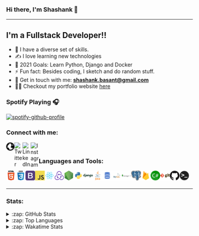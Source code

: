 ### Hi there, I'm Shashank 👋

---

## I'm a Fullstack Developer!!

-   🌱 I have a diverse set of skills.
-   ✍ I love learning new technologies
-   🥅 2021 Goals: Learn Python, Django and Docker
-   ⚡ Fun fact: Besides coding, I sketch and do random stuff.
-   📧 Get in touch with me: **shashank.basant@gmail.com**
-   👨‍💻 Checkout my portfolio website [here][website]

### Spotify Playing 🎧

[![spotify-github-profile](https://spotify-github-profile.vercel.app/api/view?uid=31xpmcs5k5ap75vvoj62ns3lkviq&cover_image=true&theme=natemoo-re&show_offline=false&background_color=121212&bar_color=53b14f&bar_color_cover=false)](https://spotify-github-profile.vercel.app/api/view?uid=31xpmcs5k5ap75vvoj62ns3lkviq&redirect=true)

### Connect with me:

[<img align="left" alt="bekaarcoder.github.io" width="22px" src="https://raw.githubusercontent.com/iconic/open-iconic/master/svg/globe.svg" />][website]
[<img align="left" alt="Twitter" width="22px" src="https://cdn.jsdelivr.net/npm/simple-icons@v3/icons/twitter.svg" />][twitter]
[<img align="left" alt="LinkedIn" width="22px" src="https://cdn.jsdelivr.net/npm/simple-icons@v3/icons/linkedin.svg" />][linkedin]
[<img align="left" alt="Instagram" width="22px" src="https://cdn.jsdelivr.net/npm/simple-icons@v3/icons/instagram.svg" />][instagram]

<br />

### Languages and Tools:

<p align="left>
<img align="left" alt="Visual Studio Code" width="26px" src="https://raw.githubusercontent.com/github/explore/80688e429a7d4ef2fca1e82350fe8e3517d3494d/topics/visual-studio-code/visual-studio-code.png" />
<img align="left" alt="HTML5" width="26px" src="https://raw.githubusercontent.com/github/explore/80688e429a7d4ef2fca1e82350fe8e3517d3494d/topics/html/html.png" />
<img align="left" alt="CSS3" width="26px" src="https://raw.githubusercontent.com/github/explore/80688e429a7d4ef2fca1e82350fe8e3517d3494d/topics/css/css.png" />
<img align="left" alt="Bootstrap" width="26px" src="https://raw.githubusercontent.com/github/explore/80688e429a7d4ef2fca1e82350fe8e3517d3494d/topics/bootstrap/bootstrap.png" />
<img align="left" alt="JavaScript" width="26px" src="https://raw.githubusercontent.com/github/explore/80688e429a7d4ef2fca1e82350fe8e3517d3494d/topics/javascript/javascript.png" />
<img align="left" alt="React" width="26px" src="https://raw.githubusercontent.com/github/explore/80688e429a7d4ef2fca1e82350fe8e3517d3494d/topics/react/react.png" />
<img align="left" alt="Redux" width="26px" src="https://raw.githubusercontent.com/github/explore/80688e429a7d4ef2fca1e82350fe8e3517d3494d/topics/redux/redux.png" />
<img align="left" alt="Node.js" width="26px" src="https://raw.githubusercontent.com/github/explore/80688e429a7d4ef2fca1e82350fe8e3517d3494d/topics/nodejs/nodejs.png" />
<img align="left" alt="Python" width="26px" src="https://raw.githubusercontent.com/github/explore/80688e429a7d4ef2fca1e82350fe8e3517d3494d/topics/python/python.png" />
<img align="left" alt="Django" width="26px" src="https://raw.githubusercontent.com/github/explore/80688e429a7d4ef2fca1e82350fe8e3517d3494d/topics/django/django.png" />
<img align="left" alt="Java" width="26px" src="https://raw.githubusercontent.com/github/explore/80688e429a7d4ef2fca1e82350fe8e3517d3494d/topics/java/java.png" />
<img align="left" alt="SQL" width="26px" src="https://raw.githubusercontent.com/github/explore/80688e429a7d4ef2fca1e82350fe8e3517d3494d/topics/sql/sql.png" />
<img align="left" alt="MySQL" width="26px" src="https://raw.githubusercontent.com/github/explore/80688e429a7d4ef2fca1e82350fe8e3517d3494d/topics/mysql/mysql.png" />
<img align="left" alt="MongoDB" width="26px" src="https://raw.githubusercontent.com/github/explore/80688e429a7d4ef2fca1e82350fe8e3517d3494d/topics/mongodb/mongodb.png" />
<img align="left" alt="PostgreSQL" width="26px" src="https://raw.githubusercontent.com/github/explore/80688e429a7d4ef2fca1e82350fe8e3517d3494d/topics/postgresql/postgresql.png" />
<img align="left" alt="Firebase" width="26px" src="https://raw.githubusercontent.com/github/explore/80688e429a7d4ef2fca1e82350fe8e3517d3494d/topics/firebase/firebase.png" />
<img align="left" alt="Csharp" width="26px" src="https://raw.githubusercontent.com/github/explore/80688e429a7d4ef2fca1e82350fe8e3517d3494d/topics/csharp/csharp.png" />
<img align="left" alt="Git" width="26px" src="https://raw.githubusercontent.com/github/explore/80688e429a7d4ef2fca1e82350fe8e3517d3494d/topics/git/git.png" />
<img align="left" alt="GitHub" width="26px" src="https://raw.githubusercontent.com/github/explore/78df643247d429f6cc873026c0622819ad797942/topics/github/github.png" />
<img align="left" alt="Terminal" width="26px" src="https://raw.githubusercontent.com/github/explore/80688e429a7d4ef2fca1e82350fe8e3517d3494d/topics/terminal/terminal.png" />
</p>

<br />
<br />

---

### Stats:

<details>
  <summary>:zap: GitHub Stats</summary>

  <br />  
  <table width="100%"> 
    <tr>
        <td width="100%">
        <br> 
            <img align="center" alt="Shashank's GitHub Streak" src="https://github-readme-streak-stats.herokuapp.com/?user=bekaarcoder&hide_border=true&theme=onedark"/>
        </td>
    </tr>
    <tr>
        <td width="100%">
        <br> 
            <img align="center" alt="Shashank's GitHub Status" src="https://github-readme-stats-shashanksmaty.vercel.app/api?username=bekaarcoder&show_icons=true&hide_border=true&theme=onedark" />
        </td>
    </tr>
  </table>
</details>

<details>
  <summary>:zap: Top Languages</summary>

  <br />  
  <table width="100%"> 
    <tr>
        <td width="100%">
        <br>
            <img align="center" alt="Most Used Languages" src="https://github-readme-stats-shashanksmaty.vercel.app/api/top-langs/?username=bekaarcoder&layout=compact&theme=onedark&langs_count=8" />
        </td>
    </tr>
  </table>

</details>

<details>
  <summary>:zap: Wakatime Stats</summary>

  <br />  
  <table width="100%"> 
    <tr>
        <td width="100%">
        <br>
            <img align="center" alt="Wakatime Stats" src="https://github-readme-stats-shashanksmaty.vercel.app/api/wakatime?username=s_shashank&layout=compact&theme=onedark&langs_count=8" />
        </td>
    </tr>
  </table>

</details>

[website]: https://bekaarcoder.github.io
[twitter]: https://twitter.com/banda_bekaar
[instagram]: https://instagram.com/banda_bekaar
[linkedin]: https://www.linkedin.com/in/shashank-59713571/
